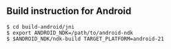 ## Build instruction for Android ##

```
$ cd build-android/jni
$ export ANDROID_NDK=/path/to/android-ndk
$ $ANDROID_NDK/ndk-build TARGET_PLATFORM=android-21
```
